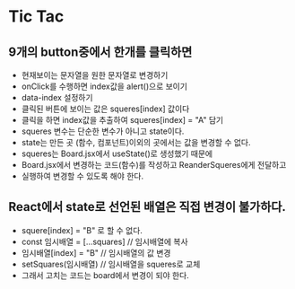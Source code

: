 # Tic Tac

## 9개의 button중에서 한개를 클릭하면

- 현재보이는 문자열을 원한 문자열로 변경하기
- onClick를 수행하면 index값을 alert()으로 보이기
- data-index 설정하기
- 클릭된 버튼에 보이는 값은 squeres[index] 값이다
- 클릭을 하면 index값을 추출하여 squeres[index] = "A" 담기
- squeres 변수는 단순한 변수가 아니고 state이다.
- state는 만든 곳 (함수, 컴포넌트)이외의 곳에서는 값을 변경할 수 없다.
- squeres는 Board.jsx에서 useState()로 생성했기 때문에
- Board.jsx에서 변경하는 코드(함수)를 작성하고 ReanderSqueres에게 전달하고
- 실행하여 변경할 수 있도록 해야 한다.

## React에서 state로 선언된 배열은 직접 변경이 불가하다.

- squere[index] = "B" 로 할 수 없다.
- const 임시배열 = [...squares] // 임시배열에 복사
- 임시배열[index] = "B" // 임시배열의 값 변경
- setSquares(임시배열) // 임시배열을 squeres로 교체
- 그래서 고치는 코드는 board에서 변경이 되야 한다.
